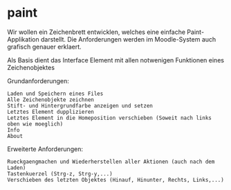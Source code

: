 # paint
Wir wollen ein Zeichenbrett entwicklen, welches eine einfache Paint-Applikation darstellt.
Die Anforderungen werden im Moodle-System auch grafisch genauer erklaert.

Als Basis dient das Interface Element mit allen notwenigen Funktionen eines Zeichenobjektes

Grundanforderungen:

    Laden und Speichern eines Files
    Alle Zeichenobjekte zeichnen
    Stift- und Hintergrundfarbe anzeigen und setzen
    Letztes Element dupplizieren
    Letztes Element in die Homeposition verschieben (Soweit nach links oben wie moeglich)
    Info
    About


Erweiterte Anforderungen:

    Rueckgaengmachen und Wiederherstellen aller Aktionen (auch nach dem Laden)
    Tastenkuerzel (Strg-z, Strg-y,...)
    Verschieben des letzten Objektes (Hinauf, Hinunter, Rechts, Links,...)
